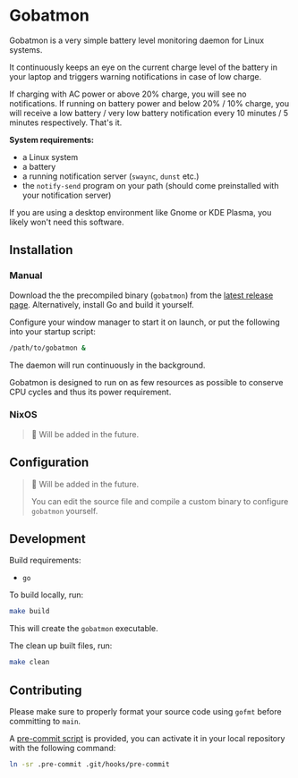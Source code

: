 # Gobatmon

Gobatmon is a very simple battery level monitoring daemon for Linux systems.

It continuously keeps an eye on the current charge level of the battery in your laptop and triggers warning notifications in case of
low charge.

If charging with AC power or above 20% charge, you will see no notifications.
If running on battery power and below 20% / 10% charge, you will receive a low battery / very low battery notification
every 10 minutes / 5 minutes respectively. That's it.

**System requirements:**

- a Linux system
- a battery
- a running notification server (`swaync`, `dunst` etc.)
- the `notify-send` program on your path (should come preinstalled with your notification server)

If you are using a desktop environment like Gnome or KDE Plasma, you likely won't need this software.

## Installation

### Manual

Download the the precompiled binary (`gobatmon`) from the [latest release page](https://github.com/ulinja/gobatmon/releases/latest).
Alternatively, install Go and build it yourself.

Configure your window manager to start it on launch, or put the following into your startup script:
```bash
/path/to/gobatmon &
```

The daemon will run continuously in the background.

Gobatmon is designed to run on as few resources as possible to conserve CPU cycles and thus its power requirement.

### NixOS

> :construction: Will be added in the future.

## Configuration

> :construction: Will be added in the future.
>
> You can edit the source file and compile a custom binary to configure `gobatmon` yourself.

## Development

Build requirements:

- `go`

To build locally, run:

```bash
make build
```

This will create the `gobatmon` executable.

The clean up built files, run:

```bash
make clean
```

## Contributing

Please make sure to properly format your source code using `gofmt` before committing to `main`.

A [pre-commit script](/.pre-commit) is provided, you can activate it in your local repository with the following command:
```bash
ln -sr .pre-commit .git/hooks/pre-commit
```
